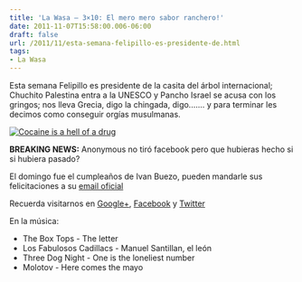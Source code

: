 ```yaml
---
title: 'La Wasa – 3×10: El mero mero sabor ranchero!'
date: 2011-11-07T15:58:00.006-06:00
draft: false
url: /2011/11/esta-semana-felipillo-es-presidente-de.html
tags: 
- La Wasa
---
```


Esta semana Felipillo es presidente de la casita del árbol internacional; Chuchito Palestina entra a la UNESCO y Pancho Israel se acusa con los gringos; nos lleva Grecia, digo la chingada, digo....... y para terminar les decimos como conseguir orgías musulmanas.

  

  

[![Cocaine is a hell of a drug](http://www.ultrafeel.tv/wp-content/uploads/image/humor/diverse/facebook-cocaine.jpg "Facebook coca")](http://www.ultrafeel.tv/wp-content/uploads/image/humor/diverse/facebook-cocaine.jpg) 

  
**BREAKING NEWS:** Anonymous no tiró facebook pero que hubieras hecho si si hubiera pasado?  
  
El domingo fue el cumpleaños de Ivan Buezo, pueden mandarle sus felicitaciones a su [email oficial](mailto:ivanb@la-wasa.com)  
  
Recuerda visitarnos en [Google+](https://plus.google.com/b/114490417185336163883/), [Facebook](http://facebook.com/lawasa.podcast) y [Twitter](http://twitter.com/lawasa)  
  
En la música:  

*   The Box Tops - The letter
*   Los Fabulosos Cadillacs - Manuel Santillan, el león
*   Three Dog Night - One is the loneliest number
*   Molotov - Here comes the mayo